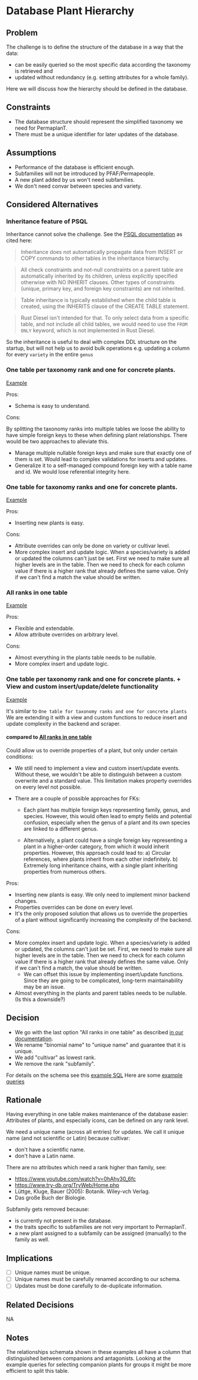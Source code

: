 # Database Plant Hierarchy

## Problem

The challenge is to define the structure of the database in a way that the data:

- can be easily queried so the most specific data according the taxonomy is retrieved and
- updated without redundancy (e.g. setting attributes for a whole family).

Here we will discuss how the hierarchy should be defined in the database.

## Constraints

- The database structure should represent the simplified taxonomy we need for PermaplanT.
- There must be a unique identifier for later updates of the database.

## Assumptions

- Performance of the database is efficient enough.
- Subfamilies will not be introduced by PFAF/Permapeople.
- A new plant added by us won't need subfamilies.
- We don't need convar between species and variety.

## Considered Alternatives

### Inheritance feature of PSQL

Inheritance cannot solve the challenge.
See the [PSQL documentation](https://www.postgresql.org/docs/current/ddl-inherit.html) as cited here:

> Inheritance does not automatically propagate data from INSERT or COPY commands to other tables in the inheritance hierarchy.

> All check constraints and not-null constraints on a parent table are automatically inherited by its children, unless explicitly specified otherwise with NO INHERIT clauses. Other types of constraints (unique, primary key, and foreign key constraints) are not inherited.

> Table inheritance is typically established when the child table is created, using the INHERITS clause of the CREATE TABLE statement.

> Rust Diesel isn't intended for that. To only select data from a specific table, and not include all child tables, we would need to use the `FROM ONLY` keyword, which is not implemented in Rust Diesel.

So the inheritance is useful to deal with complex DDL structure on the startup, but will not help us to avoid bulk operations e.g. updating a column for every `variety` in the entire `genus`

### One table per taxonomy rank and one for concrete plants.

[Example](example_migrations/one-table-per-taxonomy)

Pros:

- Schema is easy to understand.

Cons:

By splitting the taxonomy ranks into multiple tables we loose the ability to have simple foreign keys to these when defining plant relationships.
There would be two approaches to alleviate this.

- Manage multiple nullable foreign keys and make sure that exactly one of them is set.
  Would lead to complex validations for inserts and updates.
- Generalize it to a self-managed compound foreign key with a table name and id.
  We would lose referential integrity here.

### One table for taxonomy ranks and one for concrete plants.

[Example](example_migrations/taxonomy-ranks-and-concrete-plants)

Pros:

- Inserting new plants is easy.

Cons:

- Attribute overrides can only be done on variety or cultivar level.
- More complex insert and update logic.
  When a species/variety is added or updated the columns can't just be set.
  First we need to make sure all higher levels are in the table.
  Then we need to check for each column value if there is a higher rank that already defines the same value.
  Only if we can't find a match the value should be written.

### All ranks in one table

[Example](example_migrations/normalized-plants-and-ranks)

Pros:

- Flexible and extendable.
- Allow attribute overrides on arbitrary level.

Cons:

- Almost everything in the plants table needs to be nullable.
- More complex insert and update logic.

### One table per taxonomy rank and one for concrete plants. + View and custom insert/update/delete functionality

[Example](example_migrations/one-table-per-taxonomy-view-functions)

It's similar to `One table for taxonomy ranks and one for concrete plants` We are extending it with a view and custom functions to reduce insert and update complexity in the backend and scraper.

#### compared to [All ranks in one table](#all-ranks-in-one-table)

Could allow us to override properties of a plant, but only under certain conditions:

- We still need to implement a view and custom insert/update events.
  Without these, we wouldn't be able to distinguish between a custom overwrite and a standard value.
  This limitation makes property overrides on every level not possible.

- There are a couple of possible approaches for FKs:

  - Each plant has multiple foreign keys representing family, genus, and species.
    However, this would often lead to empty fields and potential confusion, especially when the genus of a plant and its own species are linked to a different genus.

  - Alternatively, a plant could have a single foreign key representing a plant in a higher-order category, from which it would inherit properties. However, this approach could lead to:
    a) Circular references, where plants inherit from each other indefinitely.
    b) Extremely long inheritance chains, with a single plant inheriting properties from numerous others.

Pros:

- Inserting new plants is easy. We only need to implement minor backend changes.
- Properties overrides can be done on every level.
- It's the only proposed solution that allows us to override the properties of a plant without significantly increasing the complexity of the backend.

Cons:

- More complex insert and update logic.
  When a species/variety is added or updated, the columns can't just be set.
  First, we need to make sure all higher levels are in the table.
  Then we need to check for each column value if there is a higher rank that already defines the same value.
  Only if we can't find a match, the value should be written.
  - We can offset this issue by implementing insert/update functions.
    Since they are going to be complicated, long-term maintainability may be an issue.
- Almost everything in the plants and parent tables needs to be nullable. (Is this a downside?)

## Decision

- We go with the last option "All ranks in one table" as described [in our documentation](../database/hierarchy.md).
- We rename "binomial name" to "unique name" and guarantee that it is unique.
- We add "cultivar" as lowest rank.
- We remove the rank "subfamily".

For details on the schema see this [example SQL](example_migrations/normalized-plants-and-ranks/2023-04-07-130215_plant_relationships/up.sql.md)
Here are some [example queries](example_migrations/normalized-plants-and-ranks/example_queries.sql.md)

## Rationale

Having everything in one table makes maintenance of the database easier:
Attributes of plants, and especially icons, can be defined on any rank level.

We need a unique name (across all entries) for updates.
We call it unique name (and not scientific or Latin) because cultivar:

- don't have a scientific name.
- don't have a Latin name.

There are no attributes which need a rank higher than family, see:

- https://www.youtube.com/watch?v=0hAhy30_6fc
- https://www.try-db.org/TryWeb/Home.php
- Lüttge, Kluge, Bauer (2005): Botanik. Wiley-vch Verlag.
- Das große Buch der Biologie.

Subfamily gets removed because:

- is currently not present in the database.
- the traits specific to subfamilies are not very important to PermaplanT.
- a new plant assigned to a subfamily can be assigned (manually) to the family as well.

## Implications

- [ ] Unique names must be unique.
- [ ] Unique names must be carefully renamed according to our schema.
- [ ] Updates must be done carefully to de-duplicate information.

## Related Decisions

NA

## Notes

The relationships schemata shown in these examples all have a column that distinguished between companions and antagonists.
Looking at the example queries for selecting companion plants for groups it might be more efficient to split this table.
